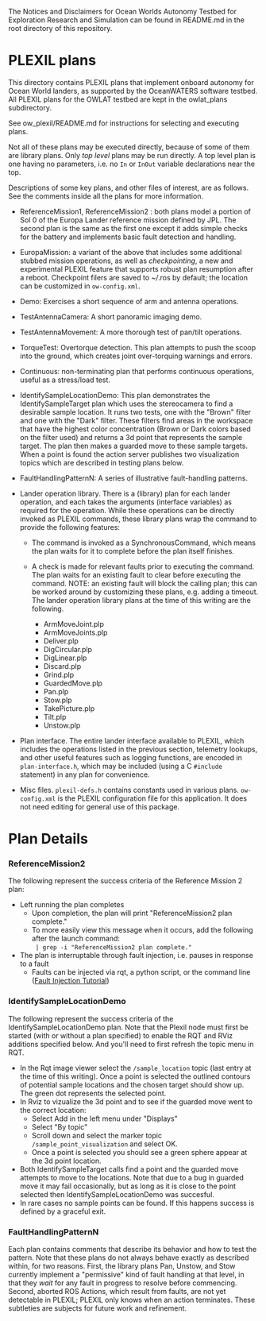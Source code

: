 The Notices and Disclaimers for Ocean Worlds Autonomy Testbed for Exploration
Research and Simulation can be found in README.md in the root directory of
this repository.

PLEXIL plans
============

This directory contains PLEXIL plans that implement onboard autonomy for Ocean
World landers, as supported by the OceanWATERS software testbed. All PLEXIL plans
for the OWLAT testbed are kept in the owlat_plans subdirectory.

See ow_plexil/README.md for instructions for selecting and executing plans.

Not all of these plans may be executed directly, because of some of them are
library plans.  Only _top level_ plans may be run directly.  A top level plan is
one having no parameters, i.e. no `In` or `InOut` variable declarations near the
top.

Descriptions of some key plans, and other files of interest, are as follows.
See the comments inside all the plans for more information.

* ReferenceMission1, ReferenceMission2 : both plans model a portion of
  Sol 0 of the Europa Lander reference mission defined by JPL.  The
  second plan is the same as the first one except it adds simple
  checks for the battery and implements basic fault detection and
  handling.

* EuropaMission: a variant of the above that includes some additional
  stubbed mission operations, as well as _checkpointing_, a new and
  experimental PLEXIL feature that supports robust plan resumption
  after a reboot.  Checkpoint filers are saved to ~/.ros by default;
  the location can be customized in `ow-config.xml`.

* Demo: Exercises a short sequence of arm and antenna operations.

* TestAntennaCamera: A short panoramic imaging demo.

* TestAntennaMovement: A more thorough test of pan/tilt operations.

* TorqueTest: Overtorque detection.  This plan attempts to push the
  scoop into the ground, which creates joint over-torquing warnings
  and errors.

* Continuous: non-terminating plan that performs continuous operations, useful
  as a stress/load test.

* IdentifySampleLocationDemo: This plan demonstrates the
  IdentifySampleTarget plan which uses the stereocamera to find a
  desirable sample location. It runs two tests, one with the "Brown"
  filter and one with the "Dark" filter. These filters find areas in
  the workspace that have the highest color concentration (Brown or
  Dark colors based on the filter used) and returns a 3d point that
  represents the sample target.  The plan then makes a guarded move to
  these sample targets. When a point is found the action server
  publishes two visualization topics which are described in testing
  plans below.

* FaultHandlingPatternN: A series of illustrative fault-handling patterns.

* Lander operation library.  There is a (library) plan for each lander
  operation, and each takes the arguments (interface variables) as
  required for the operation.  While these operations can be directly
  invoked as PLEXIL commands, these library plans wrap the command to
  provide the following features:

  - The command is invoked as a SynchronousCommand, which means the
    plan waits for it to complete before the plan itself finishes.

  - A check is made for relevant faults prior to executing the
    command.  The plan waits for an existing fault to clear before
    executing the command.  NOTE: an existing fault will block the
    calling plan; this can be worked around by customizing these
    plans, e.g. adding a timeout.  The lander operation library plans
    at the time of this writing are the following.

    - ArmMoveJoint.plp
    - ArmMoveJoints.plp
    - Deliver.plp
    - DigCircular.plp
    - DigLinear.plp
    - Discard.plp
    - Grind.plp
    - GuardedMove.plp
    - Pan.plp
    - Stow.plp
    - TakePicture.plp
    - Tilt.plp
    - Unstow.plp

* Plan interface.  The entire lander interface available to PLEXIL,
  which includes the operations listed in the previous section,
  telemetry lookups, and other useful features such as logging
  functions, are encoded in `plan-interface.h`, which may be included
  (using a C `#include` statement) in any plan for convenience.

* Misc files.  `plexil-defs.h` contains constants used in various
  plans.  `ow-config.xml` is the PLEXIL configuration file for this
  application.  It does not need editing for general use of this
  package.


Plan Details
============

### ReferenceMission2 ###

The following represent the success criteria of the Reference Mission 2 plan:
- Left running the plan completes
	- Upon completion, the plan will print "ReferenceMission2 plan
	complete."
	- To more easily view this message when it occurs, add the following
 	after the launch command:<br/>
	` | grep -i "ReferenceMission2 plan complete."`
- The plan is interruptable through fault injection, i.e. pauses in
response to a fault
	- Faults can be injected via rqt, a python script, or the command line
 ([Fault Injection Tutorial](https://github.com/nasa/ow_simulator/blob/master/ow_faults_injection/README.md))


### IdentifySampleLocationDemo ###

The following represent the success criteria of the IdentifySampleLocationDemo
plan.  Note that the Plexil node must first be started (with or without a plan
specified) to enable the RQT and RViz additions specified below.  And you'll
need to first refresh the topic menu in RQT.
- In the Rqt image viewer select the `/sample_location` topic (last entry at the
  time of this writing).  Once a point is selected the outlined contours of
  potential sample locations and the chosen target should show up.  The green
  dot represents the selected point.
- In Rviz to vizualize the 3d point and to see if the guarded move went to the
  correct location:
  - Select Add in the left menu under "Displays"
  - Select "By topic"
  - Scroll down and select the marker topic `/sample_point_visualization` and
    select OK.
  - Once a point is selected you should see a green sphere appear at the 3d
    point location.
- Both IdentifySampleTarget calls find a point and the guarded move attempts to
  move to the locations. Note that due to a bug in guarded move it may fail
  occasionally, but as long as it is close to the point selected then
  IdentifySampleLocationDemo was succesful.
- In rare cases no sample points can be found. If this happens success is
  defined by a graceful exit.

### FaultHandlingPatternN ###

Each plan contains comments that describe its behavior and how to test
the pattern.  Note that these plans do not always behave exactly as
described within, for two reasons.  First, the library plans Pan,
Unstow, and Stow currently implement a "permissive" kind of fault
handling at that level, in that they _wait_ for any fault in progress
to resolve before commencing.  Second, aborted ROS Actions, which
result from faults, are not yet detectable in PLEXIL; PLEXIL only
knows when an action terminates.  These subtleties are subjects for
future work and refinement.
